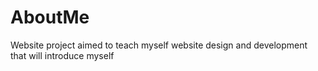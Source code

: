 # AboutMe
Website project aimed to teach myself website design and development that will introduce myself
